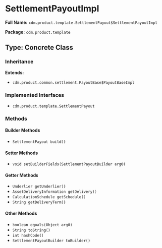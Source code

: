 # SettlementPayoutImpl

**Full Name:** `cdm.product.template.SettlementPayout$SettlementPayoutImpl`

**Package:** `cdm.product.template`

## Type: Concrete Class

### Inheritance

**Extends:**
- `cdm.product.common.settlement.PayoutBase$PayoutBaseImpl`

### Implemented Interfaces

- `cdm.product.template.SettlementPayout`

### Methods

#### Builder Methods

- `SettlementPayout build()`

#### Setter Methods

- `void setBuilderFields(SettlementPayoutBuilder arg0)`

#### Getter Methods

- `Underlier getUnderlier()`
- `AssetDeliveryInformation getDelivery()`
- `CalculationSchedule getSchedule()`
- `String getDeliveryTerm()`

#### Other Methods

- `boolean equals(Object arg0)`
- `String toString()`
- `int hashCode()`
- `SettlementPayoutBuilder toBuilder()`

